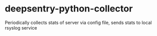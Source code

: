 # deepsentry-python-collector
Periodically collects stats of server via config file, sends stats to local rsyslog service
